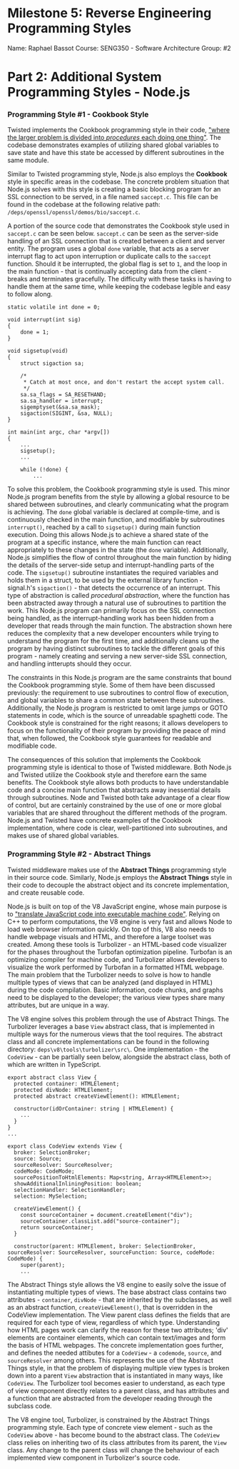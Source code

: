 # Milestone 5: Reverse Engineering Programming Styles

Name: Raphael Bassot
Course: SENG350 - Software Architecture
Group: #2

# Part 2: Additional System Programming Styles - Node.js
### Programming Style #1 - Cookbook Style

Twisted implements the Cookbook programming style in their code, ["where the larger problem is divided into *procedures* each doing one thing"](https://learning-oreilly-com.ezproxy.library.uvic.ca/library/view/exercises-in-programming/9781482227376/K22536_C004.xhtml#c04_sec001). The codebase demonstrates examples of utilizing shared global variables to save state and have this state be accessed by different subroutines in the same module.

Similar to Twisted programming style, Node.js also employs the **Cookbook** style in specific areas in the codebase. The concrete problem situation that Node.js solves with this style is creating a basic blocking program for an SSL connection to be served, in a file named `saccept.c`. This file can be found in the codebase at the following relative path: `/deps/openssl/openssl/demos/bio/saccept.c`.

A portion of the source code that demonstrates the Cookbook style used in `saccept.c` can be seen below. `saccept.c` can be seen as the server-side handling of an SSL connection that is created between a client and server entity. The program uses a global `done` variable, that acts as a server interrupt flag to act upon interruption or duplicate calls to the `saccept` function. Should it be interrupted, the global flag is set to `1`, and the loop in the main function - that is continually accepting data from the client - breaks and terminates gracefully. The difficulty with these tasks is having to handle them at the same time, while keeping the codebase legible and easy to follow along.

```
static volatile int done = 0;

void interrupt(int sig)
{
    done = 1;
}

void sigsetup(void)
{
    struct sigaction sa;

    /*
     * Catch at most once, and don't restart the accept system call.
     */
    sa.sa_flags = SA_RESETHAND;
    sa.sa_handler = interrupt;
    sigemptyset(&sa.sa_mask);
    sigaction(SIGINT, &sa, NULL);
}

int main(int argc, char *argv[])
{
    ...
    sigsetup();
    ...

    while (!done) {
        ...
```


To solve this problem, the Cookbook programming style is used. This minor Node.js program benefits from the style by allowing a global resource to be shared between subroutines, and clearly communicating what the program is achieving. The `done` global variable is declared at compile-time, and is continuously checked in the main function, and modifiable by subroutines `interrupt()`, reached by a call to `sigsetup()` during main function execution. Doing this allows Node.js to achieve a shared state of the program at a specific instance, where the main function can react appropriately to these changes in the state (the `done` variable). Additionally, Node.js simplifies the flow of control throughout the main function by hiding the details of the server-side setup and interrupt-handling parts of the code. The `sigsetup()` subroutine instantiates the required variables and holds them in a struct, to be used by the external library function - signal.h's `sigaction()` -  that detects the occurrence of an interrupt. This type of abstraction is called *procedural abstraction*, where the function has been abstracted away through a natural use of subroutines to partition the work. This Node.js program can primarily focus on the SSL connection being handled, as the interrupt-handling work has been hidden from a developer that reads through the main function. The abstraction shown here reduces the complexity that a new developer encounters while trying to understand the program for the first time, and additionally cleans up the program by having distinct subroutines to tackle the different goals of this program - namely creating and serving a new server-side SSL connection, and handling intterupts should they occur.

The constraints in this Node.js program are the same constraints that bound the Cookbook programming style. Some of them have been discussed previously: the requirement to use subroutines to control flow of execution, and global variables to share a common state between these subroutines. Additionally, the Node.js program is restricted to omit large jumps or GOTO statements in code, which is the source of unreadable spaghetti code. The Cookbook style is constrained for the right reasons; it allows developers to focus on the functionality of their program by providing the peace of mind that, when followed, the Cookbook style guarantees for readable and modifiable code.

The consequences of this solution that implements the Cookbook programming style is identical to those of Twisted middleware. Both Node.js and Twisted utilize the Cookbook style and therefore earn the same benefits. The Cookbook style allows both products to have understandable code and a concise main function that abstracts away inessential details through subroutines. Node and Twisted both take advantage of a clear flow of control, but are certainly constrained by the use of one or more global variables that are shared throughout the different methods of the program. Node.js and Twisted have concrete examples of the Cookbook implementation, where code is clear, well-partitioned into subroutines, and makes use of shared global variables.


### Programming Style #2 - Abstract Things

Twisted middleware makes use of the **Abstract Things** programming style in their source code. Similarly, Node.js employs the **Abstract Things** style in their code to decouple the abstract object and its concrete implementation, and create reusable code.

Node.js is built on top of the V8 JavaScript engine, whose main purpose is to ["translate JavaScript code into executable machine code"](https://blog.appsignal.com/2020/07/01/a-deep-dive-into-v8.html). Relying on C++ to perform computations, the V8 engine is very fast and allows Node to load web browser information quickly. On top of this, V8 also needs to handle webpage visuals and HTML, and therefore a large toolset was created. Among these tools is Turbolizer - an HTML-based code visualizer for the phases throughout the Turbofan optimization pipeline. Turbofan is an optimizing compiler for machine code, and Turbolizer allows developers to visualize the work performed by Turbofan in a formatted HTML webpage. The main problem that the Turbolizer needs to solve is how to handle multiple types of views that can be analyzed (and displayed in HTML) during the code compilation. Basic information, code chunks, and graphs need to be displayed to the developer; the various view types share many attributes, but are unique in a way.

The V8 engine solves this problem through the use of Abstract Things. The Turbolizer leverages a base `View` abstract class, that is implemented in multiple ways for the numerous views that the tool requires. The abstract class and all concrete implementations can be found in the following directory: `deps\v8\tools\turbolizer\src\`. One implementation - the `CodeView` - can be partially seen below, alongside the abstract class, both of which are written in TypeScript.

```
export abstract class View {
  protected container: HTMLElement;
  protected divNode: HTMLElement;
  protected abstract createViewElement(): HTMLElement;

  constructor(idOrContainer: string | HTMLElement) {
    ...
  }
}
...

export class CodeView extends View {
  broker: SelectionBroker;
  source: Source;
  sourceResolver: SourceResolver;
  codeMode: CodeMode;
  sourcePositionToHtmlElements: Map<string, Array<HTMLElement>>;
  showAdditionalInliningPosition: boolean;
  selectionHandler: SelectionHandler;
  selection: MySelection;

  createViewElement() {
    const sourceContainer = document.createElement("div");
    sourceContainer.classList.add("source-container");
    return sourceContainer;
  }

  constructor(parent: HTMLElement, broker: SelectionBroker, sourceResolver: SourceResolver, sourceFunction: Source, codeMode: CodeMode) {
    super(parent);
    ...
```

The Abstract Things style allows the V8 engine to easily solve the issue of instantiating multiple types of views. The base abstract class contains two attributes - `container`, `divNode` - that are inherited by the subclasses, as well as an abstract function, `createViewElement()`, that is overridden in the CodeView implementation. The View parent class defines the fields that are required for each type of view, regardless of which type. Understanding how HTML pages work can clarify the reason for these two attributes; 'div' elements are container elements, which can contain text/images and form the basis of HTML webpages. The concrete implementation goes further, and defines the needed attibutes for a `CodeView` - a `codemode`, `source`, and `sourceResolver` among others. This represents the use of the Abstract Things style, in that the problem of displaying multiple view types is broken down into a parent `View` abstraction that is instantiated in many ways, like `CodeView`. The Turbolizer tool becomes easier to understand, as each type of view component directly relates to a parent class, and has attributes and a function that are abstracted from the developer reading through the subclass code.

The V8 engine tool, Turbolizer, is constrained by the Abstract Things programming style. Each type of concrete view element - such as the `CodeView` above - has become bound to the abstract class. The `CodeView` class relies on inheriting two of its class attributes from its parent, the `View` class. Any change to the parent class will change the behaviour of each implemented view component in Turbolizer's source code.
